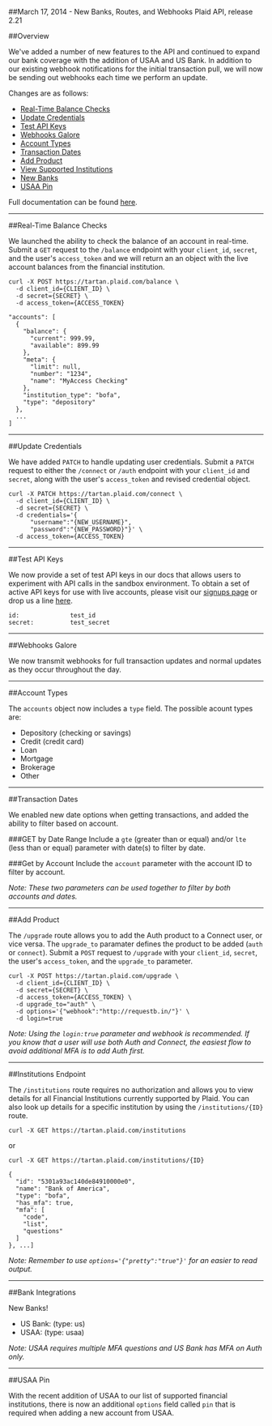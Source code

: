 ##March 17, 2014 - New Banks, Routes, and Webhooks
Plaid API, release 2.21

##Overview

We've added a number of new features to the API and continued to expand our bank coverage with the addition of USAA and US Bank. In addition to our existing webhook notifications for the initial transaction pull, we will now be sending out webhooks each time we perform an update.

Changes are as follows:
 * [Real-Time Balance Checks](internal#Real-Time_Balance_Checks)
 * [Update Credentials](internal#Update_Credentials)
 * [Test API Keys](internal#Test_API_Keys)
 * [Webhooks Galore](internal#Webhooks_Galore)
 * [Account Types](internal#Account_Types)
 * [Transaction Dates](internal#Transaction_Dates)
 * [Add Product](internal#Add_Product)
 * [View Supported Institutions](internal#Institutions_Endpoint)
 * [New Banks](internal#Bank_Integrations)
 * [USAA Pin](internal#USAA_Pin)

Full documentation can be found [here](https://www.plaid.com/docs).

---

##Real-Time Balance Checks

We launched the ability to check the balance of an account in real-time. Submit a `GET` request to the `/balance` endpoint with your `client_id`, `secret`, and the user's `access_token` and we will return an an object with the live account balances from the financial institution.

```
curl -X POST https://tartan.plaid.com/balance \
  -d client_id={CLIENT_ID} \
  -d secret={SECRET} \
  -d access_token={ACCESS_TOKEN}
```

```
"accounts": [
  {
    "balance": {
      "current": 999.99,
      "available": 899.99
    },
    "meta": {
      "limit": null,
      "number": "1234",
      "name": "MyAccess Checking"
    },
    "institution_type": "bofa",
    "type": "depository"
  },
  ...
]
```

---

##Update Credentials

We have added `PATCH` to handle updating user credentials. Submit a `PATCH` request to either the `/connect` or `/auth` endpoint with your `client_id` and `secret`, along with the user's `access_token` and revised credential object. 

```
curl -X PATCH https://tartan.plaid.com/connect \
  -d client_id={CLIENT_ID} \
  -d secret={SECRET} \
  -d credentials='{
      "username":"{NEW_USERNAME}", 
      "password":"{NEW_PASSWORD}"}' \
  -d access_token={ACCESS_TOKEN}
```

---

##Test API Keys

We now provide a set of test API keys in our docs that allows users to experiment with API calls in the sandbox environment. To obtain a set of active API keys for use with live accounts, please visit our [signups page](https://plaid.com/signup) or drop us a line [here](mailto:signups@plaid.com).

```
id:              test_id
secret:          test_secret
```

---

##Webhooks Galore

We now transmit webhooks for full transaction updates and normal updates as they occur throughout the day.

---

##Account Types

The `accounts` object now includes a `type` field. The possible acount types are:
 * Depository (checking or savings)
 * Credit (credit card)
 * Loan
 * Mortgage
 * Brokerage
 * Other

---

##Transaction Dates

We enabled new date options when getting transactions, and added the ability to filter based on account. 

###GET by Date Range
Include a `gte` (greater than or equal) and/or `lte` (less than or equal) parameter with date(s) to filter by date. 

###Get by Account
Include the `account` parameter with the account ID to filter by account. 

_Note: These two parameters can be used together to filter by both accounts and dates._

---

##Add Product

The `/upgrade` route allows you to add the Auth product to a Connect user, or vice versa. The `upgrade_to` paramater defines the product to be added (`auth` or `connect`). Submit a `POST` request to `/upgrade` with your `client_id`, `secret`, the user's `access_token`, and the `upgrade_to` parameter. 

```
curl -X POST https://tartan.plaid.com/upgrade \
  -d client_id={CLIENT_ID} \
  -d secret={SECRET} \
  -d access_token={ACCESS_TOKEN} \
  -d upgrade_to="auth" \
  -d options='{"webhook":"http://requestb.in/"}' \
  -d login=true

```

_Note: Using the `login:true` parameter and webhook is recommended. If you know that a user will use both Auth and Connect, the easiest flow to avoid additional MFA is to add Auth first._

---

##Institutions Endpoint

The `/institutions` route requires no authorization and allows you to view details for all Financial Institutions currently supported by Plaid. You can also look up details for a specific institution by using the `/institutions/{ID}` route.

```
curl -X GET https://tartan.plaid.com/institutions
```
or
```
curl -X GET https://tartan.plaid.com/institutions/{ID}
```

```
{
  "id": "5301a93ac140de84910000e0",
  "name": "Bank of America",
  "type": "bofa",
  "has_mfa": true,
  "mfa": [
    "code",
    "list",
    "questions"
  ]
}, ...]
```
_Note: Remember to use `options='{"pretty":"true"}'` for an easier to read output._

---

##Bank Integrations

New Banks!

 * US Bank:         (type: us)
 * USAA:            (type: usaa)

_Note: USAA requires multiple MFA questions and US Bank has MFA on Auth only._

---

##USAA Pin

With the recent addition of USAA to our list of supported financial institutions, there is now an additional `options` field called `pin` that is required when adding a new account from USAA.
